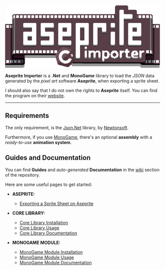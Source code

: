 <p align="center">
  <img style="align: center;" src="Resources/Documentation/imgs/title.png"/>
</p>

**Aseprite Importer** is a **.Net** and **MonoGame** library to load the *JSON* data generated by the *pixel art* software **Aseprite**, when exporting a sprite sheet.

I should also say that I do not own the rights to **Aseprite** itself. You can find the program on their [website](https://www.aseprite.org/).

---------------------------------------------

## Requirements

The only requirement, is the [Json.Net](https://www.newtonsoft.com/json) library, by [Newtonsoft](https://www.newtonsoft.com/).

Furthermore, if you use [MonoGame](https://monogame.net/), there's an optional **assembly** with a *ready-to-use* **animation system**.

## Guides and Documentation

You can find **Guides** and _auto-generated_ **Documentation** in the [wiki](https://github.com/Varollo/aseprite-importer/wiki) section of the repository.

Here are some useful pages to get started:

- **ASEPRITE:**
  - [Exporting a Sprite Sheet on Aseprite](Resources/Documentation/pages/aseprite.md#exporting-a-sprite-sheet-on-aseprite)
 
- **CORE LIBRARY:**
    - [Core Library Installation](Resources/Documentation/pages/core.md#1-installing-the-dll)
    - [Core Library Usage](Resources/Documentation/pages/core.md#2-loading-the-sprite-sheet-data)
    - [Core Library Documentation](Resources/Documentation/pages/docs/core_docs/index.md)

- **MONOGAME MODULE:**
    - [MonoGame Module Installation](Resources/Documentation/pages/monogame.md#1-installation-process)
    - [MonoGame Module Usage](Resources/Documentation/pages/monogame.md#2-animating-with-the-asepriteanimator)
    - [MonoGame Module Documentation](Resources/Documentation/pages/docs/monogame_docs/index.md)